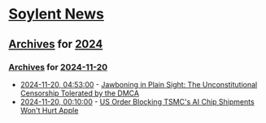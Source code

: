 # [Soylent News](../../../README.md)

## [Archives](../../index.md) for [2024](../index.md)

### [Archives](../../index.md) for [2024-11-20](index.md)

* [2024-11-20, 04:53:00](https://soylentnews.org/article.pl?sid=24/11/19/0330214&from=rss) - [Jawboning in Plain Sight: The Unconstitutional Censorship Tolerated by the DMCA](https://soylentnews.org/article.pl?sid=24/11/19/0330214&from=rss)
* [2024-11-20, 00:10:00](https://soylentnews.org/article.pl?sid=24/11/19/0328202&from=rss) - [US Order Blocking TSMC's AI Chip Shipments Won't Hurt Apple](https://soylentnews.org/article.pl?sid=24/11/19/0328202&from=rss)
